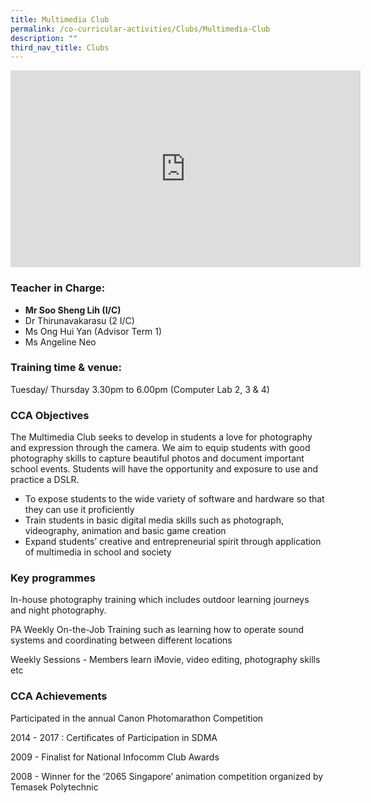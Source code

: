 ```yaml
---
title: Multimedia Club
permalink: /co-curricular-activities/Clubs/Multimedia-Club
description: ""
third_nav_title: Clubs
---
```

<iframe width="560" height="315" src="https://www.youtube.com/embed/19jFNyUFjq8" title="YouTube video player" frameborder="0" allow="accelerometer; autoplay; clipboard-write; encrypted-media; gyroscope; picture-in-picture" allowfullscreen></iframe> 


### Teacher in Charge:


*   **Mr Soo Sheng Lih (I/C)**
*   Dr Thirunavakarasu (2 I/C)
*   Ms Ong Hui Yan (Advisor Term 1)
*   Ms Angeline Neo  
    

###   Training time & venue:

Tuesday/ Thursday 3.30pm to 6.00pm (Computer Lab 2, 3 & 4)  
  

### CCA Objectives

  
The Multimedia Club seeks to develop in students a love for photography and expression through the camera. We aim to equip students with good photography skills to capture beautiful photos and document important school events. Students will have the opportunity and exposure to use and practice a DSLR.  
  

*   To expose students to the wide variety of software and hardware so that they can use it proficiently
*   Train students in basic digital media skills such as photograph, videography, animation and basic game creation
*   Expand students’ creative and entrepreneurial spirit through application of multimedia in school and society

###   Key programmes

  
In-house photography training which includes outdoor learning journeys and night photography.  
  

PA Weekly On-the-Job Training such as learning how to operate sound systems and coordinating between different locations

  

Weekly Sessions - Members learn iMovie, video editing, photography skills etc


### CCA Achievements

  
Participated in the annual Canon Photomarathon Competition  
  

2014 - 2017 : Certificates of Participation in SDMA

2009 - Finalist for National Infocomm Club Awards

2008 - Winner for the ‘2065 Singapore’ animation competition organized by Temasek Polytechnic